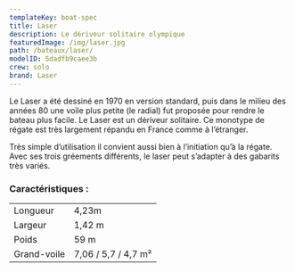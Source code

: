 ```yaml
---
templateKey: boat-spec
title: Laser
description: Le dériveur solitaire olympique
featuredImage: /img/laser.jpg
path: /bateaux/laser/
modelID: 5dadfb9caee3b
crew: solo
brand: Laser
---
```

Le Laser a été dessiné en 1970 en version standard, puis dans le milieu des années 80 une voile plus petite (le radial) fut proposée pour rendre le bateau plus facile. Le Laser est un dériveur solitaire. Ce monotype de régate est très largement répandu en France comme à l’étranger.

Très simple d’utilisation il convient aussi bien à l’initiation qu’à la régate. Avec ses trois gréements différents, le laser peut s’adapter à des gabarits très variés.

### Caractéristiques :

|     |     |
| --- | --- |
| Longueur | 4,23m  |
| Largeur | 1,42 m |
| Poids | 59 m |
| Grand-voile | 7,06 / 5,7 / 4,7 m²|
